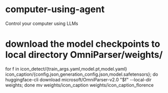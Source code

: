 # computer-using-agent
Control your computer using LLMs


# download the model checkpoints to local directory OmniParser/weights/
for f in icon_detect/{train_args.yaml,model.pt,model.yaml} icon_caption/{config.json,generation_config.json,model.safetensors}; do huggingface-cli download microsoft/OmniParser-v2.0 "$f" --local-dir weights; done
mv weights/icon_caption weights/icon_caption_florence